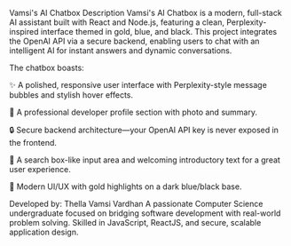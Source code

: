 Vamsi's AI Chatbox
Description
Vamsi's AI Chatbox is a modern, full-stack AI assistant built with React and Node.js, featuring a clean, Perplexity-inspired interface themed in gold, blue, and black. This project integrates the OpenAI API via a secure backend, enabling users to chat with an intelligent AI for instant answers and dynamic conversations.

The chatbox boasts:

✨ A polished, responsive user interface with Perplexity-style message bubbles and stylish hover effects.

👤 A professional developer profile section with photo and summary.

🔒 Secure backend architecture—your OpenAI API key is never exposed in the frontend.

🔎 A search box-like input area and welcoming introductory text for a great user experience.

🌙 Modern UI/UX with gold highlights on a dark blue/black base.

Developed by: Thella Vamsi Vardhan
A passionate Computer Science undergraduate focused on bridging software development with real-world problem solving. Skilled in JavaScript, ReactJS, and secure, scalable application design.
